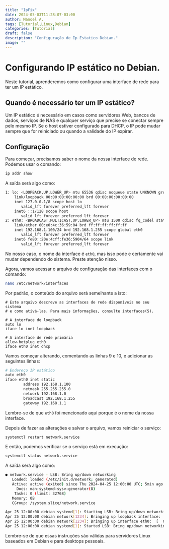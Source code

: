 ```yaml
---
title: "IpFix"
date: 2024-05-03T11:28:07-03:00
author: Manoel A.
tags: [Tutorial,Linux,Debian]
categories: [Tutorial]
draft: false
description: "Configuração de Ip Estatico Debian."
image: ""
---
```




# Configurando IP estático no Debian.

Neste tutorial, aprenderemos como configurar uma interface de rede para ter um IP estático.

## Quando é necessário ter um IP estático?

Um IP estático é necessário em casos como servidores Web, bancos de dados, serviços de NAS e qualquer serviço que precise se conectar sempre pelo mesmo IP. Se o host estiver configurado para DHCP, o IP pode mudar sempre que for reiniciado ou quando a validade do IP expirar.

## Configuração

Para começar, precisamos saber o nome da nossa interface de rede. Podemos usar o comando:

```bash
ip addr show
```

A saída será algo como:

```bash
1: lo: <LOOPBACK,UP,LOWER_UP> mtu 65536 qdisc noqueue state UNKNOWN group default qlen 1000
    link/loopback 00:00:00:00:00:00 brd 00:00:00:00:00:00
    inet 127.0.0.1/8 scope host lo
       valid_lft forever preferred_lft forever
    inet6 ::1/128 scope host
       valid_lft forever preferred_lft forever
2: eth0: <BROADCAST,MULTICAST,UP,LOWER_UP> mtu 1500 qdisc fq_codel state UP group default qlen 1000
    link/ether 00:e0:4c:36:59:04 brd ff:ff:ff:ff:ff:ff
    inet 192.168.1.100/24 brd 192.168.1.255 scope global eth0
       valid_lft forever preferred_lft forever
    inet6 fe80::20e:4cff:fe36:5904/64 scope link
       valid_lft forever preferred_lft forever

```

No nosso caso, o nome da interface é `eth0`, mas isso pode e certamente vai mudar dependendo do sistema. Preste atenção nisso.

Agora, vamos acessar o arquivo de configuração das interfaces com o comando:

```bash
nano /etc/network/interfaces
```

Por padrão, o conteúdo do arquivo será semelhante a isto:

```
# Este arquivo descreve as interfaces de rede disponíveis no seu sistema
# e como ativá-las. Para mais informações, consulte interfaces(5).

# A interface de loopback
auto lo
iface lo inet loopback

# A interface de rede primária
allow-hotplug eth0
iface eth0 inet dhcp
```

Vamos começar alterando, comentando as linhas 9 e 10, e adicionar as seguintes linhas:

```bash
# Endereço IP estático
auto eth0
iface eth0 inet static
        address 192.168.1.100
        netmask 255.255.255.0
        network 192.168.1.0
        broadcast 192.168.1.255
        gateway 192.168.1.1

```
Lembre-se de que `eth0` foi mencionado aqui porque é o nome da nossa interface.

Depois de fazer as alterações e salvar o arquivo, vamos reiniciar o serviço:

```bash
systemctl restart network.service
```
E então, podemos verificar se o serviço está em execução:

```bash
systemctl status network.service
```

A saída será algo como:

```bash
● network.service - LSB: Bring up/down networking
   Loaded: loaded (/etc/init.d/network; generated)
   Active: active (exited) since Thu 2024-04-25 12:00:00 UTC; 5min ago
     Docs: man:systemd-sysv-generator(8)
    Tasks: 0 (limit: 32768)
   Memory: 0B
   CGroup: /system.slice/network.service

Apr 25 12:00:00 debian systemd[1]: Starting LSB: Bring up/down networking...
Apr 25 12:00:00 debian network[1234]: Bringing up loopback interface:  [  OK  ]
Apr 25 12:00:00 debian network[1234]: Bringing up interface eth0:  [  OK  ]
Apr 25 12:00:00 debian systemd[1]: Started LSB: Bring up/down networking.

```

Lembre-se de que essas instruções são válidas para servidores Linux baseados em Debian e para desktops pessoais.
